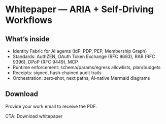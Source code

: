 # Whitepaper — ARIA + Self‑Driving Workflows

## What’s inside
- Identity Fabric for AI agents (IdP, PDP, PEP, Membership Graph)
- Standards: AuthZEN, OAuth Token Exchange (RFC 8693), RAR (RFC 9396), DPoP (RFC 9449), MCP
- Runtime enforcement: schema/params/egress allowlists, plan/budgets
- Receipts: signed, hash‑chained audit trails
- Orchestration: zero‑shot, next paths, AI‑native Mermaid diagrams

## Download
Provide your work email to receive the PDF.

CTA: Download whitepaper

